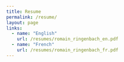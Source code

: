 ```yaml
---
title: Resume
permalink: /resume/
layout: page
links:
  - name: "English"
    url: /resumes/romain_ringenbach_en.pdf
  - name: "French"
    url: /resumes/romain_ringenbach_fr.pdf
---
```

